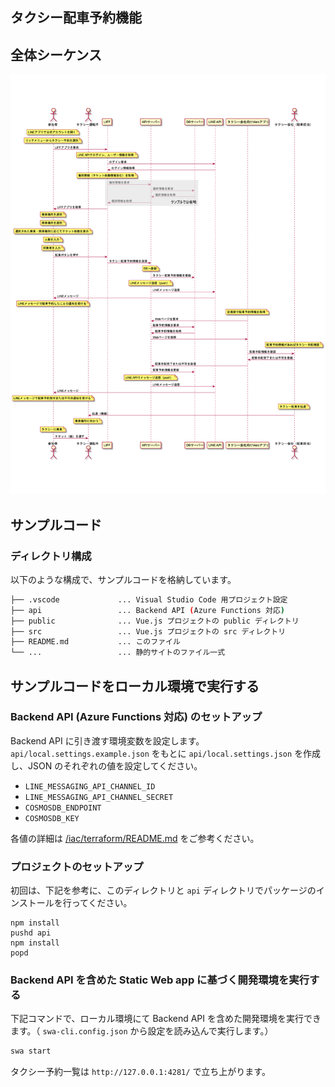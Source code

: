 ## タクシー配車予約機能

## 全体シーケンス

![全体シーケンス](../docs/images/admin/sequences.png)

## サンプルコード

### ディレクトリ構成

以下のような構成で、サンプルコードを格納しています。

```bash
├── .vscode             ... Visual Studio Code 用プロジェクト設定
├── api                 ... Backend API (Azure Functions 対応)
├── public              ... Vue.js プロジェクトの public ディレクトリ
├── src                 ... Vue.js プロジェクトの src ディレクトリ
├── README.md           ... このファイル
└── ...                 ... 静的サイトのファイル一式
```

## サンプルコードをローカル環境で実行する

### Backend API (Azure Functions 対応) のセットアップ

Backend API に引き渡す環境変数を設定します。`api/local.settings.example.json` をもとに `api/local.settings.json` を作成し、JSON のそれぞれの値を設定してください。

- `LINE_MESSAGING_API_CHANNEL_ID`
- `LINE_MESSAGING_API_CHANNEL_SECRET`
- `COSMOSDB_ENDPOINT`
- `COSMOSDB_KEY`

各値の詳細は [/iac/terraform/README.md](../iac/terraform/README.md) をご参考ください。

### プロジェクトのセットアップ

初回は、下記を参考に、このディレクトリと `api` ディレクトリでパッケージのインストールを行ってください。

```
npm install
pushd api
npm install
popd
```

### Backend API を含めた Static Web app に基づく開発環境を実行する

下記コマンドで、ローカル環境にて Backend API を含めた開発環境を実行できます。（ `swa-cli.config.json` から設定を読み込んで実行します。）

```bash
swa start
```

タクシー予約一覧は `http://127.0.0.1:4281/` で立ち上がります。
